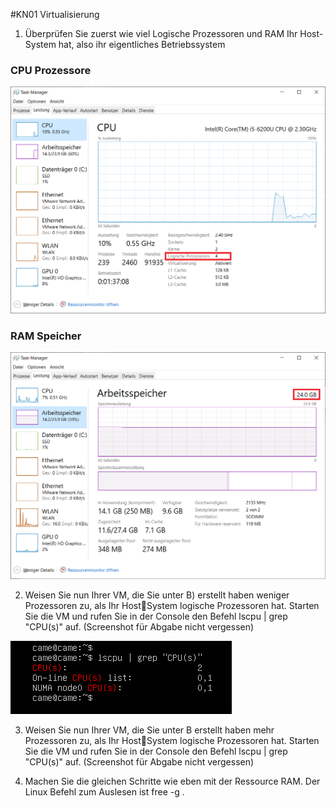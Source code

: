 #KN01 Virtualisierung

1. Überprüfen Sie zuerst wie viel Logische Prozessoren und RAM Ihr Host-System hat, also ihr
eigentliches Betriebssystem

### CPU Prozessore
![Anzahl CPU prozessore](/KN01/Content/KN01%20-%20Anzahl%20Logischeprozessor.png)
### RAM Speicher
![Anzahl RAM speicher](Content/KN01%20-%20RAM%20Speicher.png)


2. Weisen Sie nun Ihrer VM, die Sie unter B) erstellt haben weniger Prozessoren zu, als Ihr HostSystem logische Prozessoren hat. Starten Sie die VM und rufen Sie in der Console den Befehl 
lscpu | grep "CPU(s)" auf. (Screenshot für Abgabe nicht vergessen)

![KN01 - CPU grep command](/KN01/Content/KN01%20-%20CPU%20grep.png)


3. Weisen Sie nun Ihrer VM, die Sie unter B erstellt haben mehr Prozessoren zu, als Ihr HostSystem logische Prozessoren hat. Starten Sie die VM und rufen Sie in der Console den Befehl 
lscpu | grep "CPU(s)" auf. (Screenshot für Abgabe nicht vergessen)



4. Machen Sie die gleichen Schritte wie eben mit der Ressource RAM. Der Linux Befehl zum
Auslesen ist free -g . 
